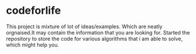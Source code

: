 # codeforlife

This project is mixture of lot of ideas/examples. Which are neatly orgnaised.It may contain the information that you are looking for.
Started the repository to store the code for various algorithms that i am able to solve, which might help you.
